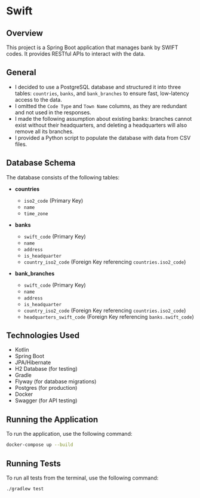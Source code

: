 # Swift

## Overview
This project is a Spring Boot application that manages bank by SWIFT codes. It provides RESTful APIs to interact with the data.

## General
- I decided to use a PostgreSQL database and structured it into three tables: `countries`, `banks`, and `bank_branches` to ensure fast, low-latency access to the data.
- I omitted the `Code Type` and `Town Name` columns, as they are redundant and not used in the responses.
- I made the following assumption about existing banks: branches cannot exist without their headquarters, and deleting a headquarters will also remove all its branches.
- I provided a Python script to populate the database with data from CSV files.

## Database Schema
The database consists of the following tables:

- **countries**
    - `iso2_code` (Primary Key)
    - `name`
    - `time_zone`

- **banks**
    - `swift_code` (Primary Key)
    - `name`
    - `address`
    - `is_headquarter`
    - `country_iso2_code` (Foreign Key referencing `countries.iso2_code`)

- **bank_branches**
    - `swift_code` (Primary Key)
    - `name`
    - `address`
    - `is_headquarter`
    - `country_iso2_code` (Foreign Key referencing `countries.iso2_code`)
    - `headquarters_swift_code` (Foreign Key referencing `banks.swift_code`)

## Technologies Used
- Kotlin
- Spring Boot
- JPA/Hibernate
- H2 Database (for testing)
- Gradle
- Flyway (for database migrations)
- Postgres (for production)
- Docker
- Swagger (for API testing)

## Running the Application
To run the application, use the following command:

```sh
docker-compose up --build
```

## Running Tests
To run all tests from the terminal, use the following command:

```sh
./gradlew test